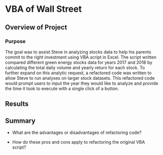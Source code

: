 # VBA of Wall Street

## Overview of Project 

### Purpose

The goal was to assist Steve in analyzing stocks data to help his parents commit to the right investment using VBA script in Excel.  The script written compared different green energy stocks data for years 2017 and 2018 by calculating the total daily volume and yearly return for each stock.  To further expand on this analytic request, a refactored code was written to allow Steve to run analyses on larger stock datasets.  This refactored code would prompt users to input the year they would like to analyze and  provide the time it took to execute with a single click of a button.

## Results



## Summary

- What are the advantages or disadvantages of refactoring code?

- How do these pros and cons apply to refactoring the original VBA script?

